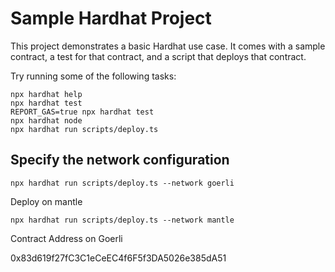# Sample Hardhat Project

This project demonstrates a basic Hardhat use case. It comes with a sample contract, a test for that contract, and a script that deploys that contract.

Try running some of the following tasks:

```shell
npx hardhat help
npx hardhat test
REPORT_GAS=true npx hardhat test
npx hardhat node
npx hardhat run scripts/deploy.ts
```

## Specify the network configuration
```shell
npx hardhat run scripts/deploy.ts --network goerli
```

Deploy on mantle 

```shell
npx hardhat run scripts/deploy.ts --network mantle
```

Contract Address on Goerli

0x83d619f27fC3C1eCeEC4f6F5f3DA5026e385dA51
